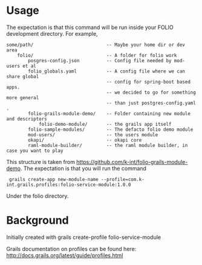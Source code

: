 
# Usage

The expectation is that this command will be run inside your FOLIO development directory. For example, 

    some/path/                           -- Maybe your home dir or dev area
        folio/                           -- A folder for folio work
            posgres-config.json          -- Config file needed by mod-users et al
            folio_globals.yaml           -- A config file where we can share global 
                                         -- config for spring-boot based apps.
                                         -- we decided to go for something more general 
                                         -- than just postgres-config.yaml .
            folio-grails-module-demo/    -- Folder containing new module and descriptors
                folio-demo-module/       -- the grails app itself
            folio-sample-modules/        -- The defacto folio demo module
            mod-users/                   -- the users module
            okapi/                       -- okapi core
            raml-module-builder/         -- the raml module builder, in case you want to play

This structure is taken from https://github.com/k-int/folio-grails-module-demo. The expectation is that you will run the command

     grails create-app new-module-name --profile=com.k-int.grails.profiles:folio-service-module:1.0.0

Under the folio directory.


# Background

Initially created with grails create-profile folio-service-module

Grails documentation on profiles can be found here: http://docs.grails.org/latest/guide/profiles.html
